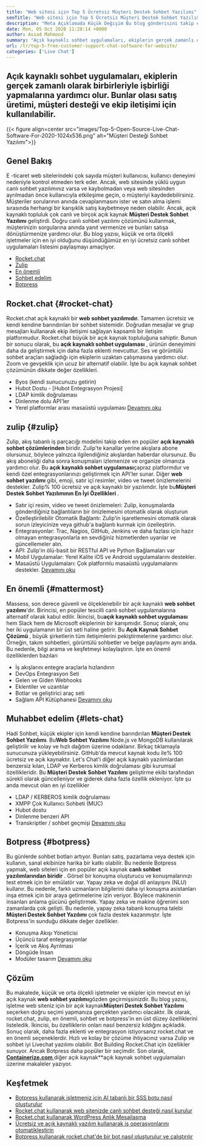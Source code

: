 ```yaml
---
title: "Web sitesi için Top 5 Ücretsiz Müşteri Destek Sohbet Yazılımı" 
seoTitle: "Web sitesi için Top 5 Ücretsiz Müşteri Destek Sohbet Yazılımı" 
description: "Meta Açıklamada Küçük Değişim Bu blog gönderisini takip edin En İyi 5 Ücretsiz Müşteri Destek Sohbet Yazılımı hakkında bilgi edinmek için. Bu araçlar müşteri hizmetleri temsilcinizi kolaylaştırır ve satışları artırır." 
date: Mon, 05 Oct 2020 11:28:14 +0000
author: Assad Mahmood
summary: "Açık kaynaklı sohbet uygulamaları, ekiplerin gerçek zamanlı olarak birbirleriyle işbirliği yapmalarına yardımcı olur. Bunlar olası satış üretimi, müşteri desteği ve ekip iletişimi için kullanılabilir." 
url: /tr/top-5-free-customer-support-chat-software-for-website/
categories: ['Live Chat']
---
```


## Açık kaynaklı sohbet uygulamaları, ekiplerin gerçek zamanlı olarak birbirleriyle işbirliği yapmalarına yardımcı olur. Bunlar olası satış üretimi, müşteri desteği ve ekip iletişimi için kullanılabilir.

{{< figure align=center src="images/Top-5-Open-Source-Live-Chat-Software-For-2020-1024x536.png" alt="Müşteri Desteği Sohbet Yazılımı">}}


## Genel Bakış
E -ticaret web sitelerindeki çok sayıda müşteri kullanıcısı, kullanıcı deneyimi nedeniyle kontrol etmeden terk eder. Ancak, web sitesinde yüklü uygun canlı sohbet yazılımınız varsa ve kaybolmadan veya web sitesinden ayrılmadan önce kullanıcıyla etkileşime geçin, o müşteriyi kaydedebilirsiniz. Müşteriler sorularının anında cevaplanmasını ister ve satın alma işlemi sırasında herhangi bir karışıklık satış kaybetmeye neden olabilir. Ancak, açık kaynaklı topluluk çok canlı ve birçok açık kaynak **Müşteri Destek Sohbet Yazılımı** geliştirdi.
Doğru canlı sohbet yazılımı çözümünü kullanmak, müşterinizin sorgularına anında yanıt vermenize ve bunları satışa dönüştürmenize yardımcı olur. Bu blog yazısı, küçük ve orta ölçekli işletmeler için en iyi olduğunu düşündüğümüz en iyi ücretsiz canlı sohbet uygulamaları listesini paylaşmayı amaçlıyor.
  * [Rocket.chat][1]
  * [Zulip][2]
  * [En önemli][3]
  * [Sohbet edelim][4]
  * [Botpress][5]

## **Rocket.chat** {#rocket-chat}

Rocket.chat açık kaynaklı bir **web sohbet yazılımıdır.** Tamamen ücretsiz ve kendi kendine barındırılan bir sohbet sistemidir. Doğrudan mesajlar ve grup mesajları kullanarak ekip iletişimi sağlayan kapsamlı bir iletişim platformudur.
Rocket.chat büyük bir açık kaynak topluluğuna sahiptir. Bunun bir sonucu olarak, bu **açık kaynaklı sohbet uygulaması** , ürünün deneyimini daha da geliştirmek için daha fazla eklenti mevcuttur. Ses ve görüntülü sohbet araçları sağladığı için ekiplerin uzaktan çalışmasına yardımcı olur. Zoom ve gevşeklik için ucuz bir alternatif olabilir. İşte bu açık kaynak sohbet çözümünün dikkate değer özellikleri.
  * Byos (kendi sunucunuzu getirin)
  * Hubot Dostu - [Hubot Entegrasyon Projesi]
  * LDAP kimlik doğrulaması
  * Dinlenme dolu API'ler
  * Yerel platformlar arası masaüstü uygulaması
    [Devamını oku][6]

## **zulip** {#zulip}

Zulip, akış tabanlı iş parçacığı modelini takip eden en popüler **açık kaynaklı sohbet çözümlerinden** biridir. Zulip'te kanallar yerine akışlara abone olursunuz, böylece yalnızca ilgilendiğiniz akışlardan haberdar olursunuz. Bu akış aboneliği daha sonra konuşmaları izlemenize ve organize olmanıza yardımcı olur.
Bu **açık kaynaklı sohbet uygulaması**çapraz platformdur ve kendi özel entegrasyonlarınızı geliştirmek için API'ler sunar. Diğer **web sohbet yazılımı** gibi, emoji, satır içi resimler, video ve tweet önizlemelerini destekler. Zulip% 100 ücretsiz ve açık kaynaklı bir yazılımdır. İşte bu**Müşteri Destek Sohbet Yazılımının En İyi Özellikleri** .
  * Satır içi resim, video ve tweet önizlemeleri: Zulip, konuşmalarda gönderdiğiniz bağlantıların bir önizlemesini otomatik olarak oluşturun
  * Özelleştirilebilir Otomatik Bağlantı: Zulip’in işaretlemesini otomatik olarak sorun izleyicinize veya github'a bağlantı kurmak için özelleştirin.
  * Entegrasyonlar: Trac, Nagios, GitHub, Jenkins ve daha fazlası için hazır olmayan entegrasyonlarla en sevdiğiniz hizmetlerden uyarılar ve güncellemeler alın.
  * API: Zulip'in ölü-basit bir RESTful API ve Python Bağlamaları var
  * Mobil Uygulamalar: Yerel Kalite iOS ve Android uygulamalarını destekler.
  * Masaüstü Uygulamaları: Çok platformlu masaüstü uygulamalarını destekler.
    [Devamını oku][7]

## **En önemli** {#mattermost}

Massess, son derece güvenli ve ölçeklenebilir bir açık kaynaklı **web sohbet yazılımı**'dır. Birincisi, en popüler tescilli canlı sohbet uygulamalarına alternatif olarak kabul edilir. İkincisi, bu**açık kaynaklı sohbet uygulaması** hem Slack hem de Microsoft ekiplerinin bir karışımıdır. Sonuç olarak, onu her iki uygulamanın bir üst seti haline getirir.
Bu **Açık Kaynak Sohbet Çözümü** , büyük şirketlerin tüm iletişimlerini pekiştirmelerine yardımcı olur. Örneğin, takım sohbetleri, görüntülü sohbetler ve belge paylaşımı aynı anda. Bu nedenle, bilgi arama ve keşfetmeyi kolaylaştırın.
İşte en önemli özelliklerden bazıları
  * İş akışlarını entegre araçlarla hızlandırın
  * DevOps Entegrasyon Seti
  * Gelen ve Giden Webhooks
  * Eklentiler ve uzantılar
  * Botlar ve geliştirici araç seti
  * Sağlam API Kütüphanesi
    [Devamını oku][8]

## **Muhabbet edelim** {#lets-chat}

Hadi Sohbet, küçük ekipler için kendi kendine barındırılan **Müşteri Destek Sohbet Yazılımı**. Bu**Web Sohbet Yazılımı** Node.js ve MongoDB kullanılarak geliştirilir ve kolay ve hızlı dağıtım üzerine odaklanır. Birkaç tıklamayla sunucunuza yükleyebilirsiniz. GitHub'da mevcut kaynak kodu ile% 100 ücretsiz ve açık kaynaktır.
Let's Chat'i diğer açık kaynaklı yazılımlardan benzersiz kılan, LDAP ve Kerberos kimlik doğrulaması gibi kurumsal özellikleridir. Bu **Müşteri Destek Sohbet Yazılımı** geliştirme ekibi tarafından sürekli olarak güncelleniyor ve giderek daha fazla özellik ekleniyor. İşte şu anda mevcut olan en iyi özellikler
  * LDAP / KERBEROS kimlik doğrulaması
  * XMPP Çok Kullanıcı Sohbeti (MUC)
  * Hubot dostu
  * Dinlenme benzeri API
  * Transkriptler / sohbet geçmişi
    [Devamını oku][9]

## **Botpress** {#botpress}

Bu günlerde sohbet botları artıyor. Bunları satış, pazarlama veya destek için kullanın, sanal ekibinize harika bir katkı olabilir.
Bu nedenle Botpress yapmak, web siteleri için en popüler açık kaynak **canlı sohbet yazılımlarından biridir** . Görsel bir konuşma oluşturucu ve konuşmalarınızı test etmek için bir emülatör var. Yapay zeka ve doğal dil anlayışını (NLU) kullanır. Bu nedenle, farklı uzmanların bilgilerini daha iyi konuşma asistanları inşa etmek için bir araya getirmelerine izin veriyor. Böylece makinenin insanları anlama gücünü geliştirmek.
Yapay zeka ve makine öğrenimi son zamanlarda çok gelişti. Bu nedenle, yapay zeka tabanlı konuşma talebi **Müşteri Destek Sohbet Yazılımı** çok fazla destek kazanmıştır. İşte Botpress'in sunduğu dikkate değer özellikler.
  * Konuşma Akışı Yöneticisi
  * Üçüncü taraf entegrasyonlar
  * İçerik ve Akış Ayrılması
  * Döngüde İnsan
  * Modüler tasarım
    [Devamını oku][10]

## Çözüm
Bu makalede, küçük ve orta ölçekli işletmeler ve ekipler için mevcut en iyi açık kaynak **web sohbet yazılımı**gözden geçirmişsinizdir. Bu blog yazısı, işletme web siteniz için bir açık kaynak**Müşteri Destek Sohbet Yazılımı** seçerken doğru seçimi yapmanıza gerçekten yardımcı olacaktır. İlk olarak, rocket.chat, zulip, en önemli, sohbet ve botpress'in en üst düzey özelliklerini listeledik. İkincisi, bu özelliklerin onları nasıl benzersiz kıldığını açıkladık. Sonuç olarak, daha fazla eklenti ve entegrasyon istiyorsanız rocket.chat ve en önemli seçeneklerdir. Hızlı ve kolay bir çözüme ihtiyacınız varsa Zulip ve sohbet iyi Livechat yazılımı olabilir. Bot Building Rocket.Chat için özellikler sunuyor. Ancak Botpress daha popüler bir seçimdir.
Son olarak, [ **Containerize.com** ][11] diğer açık kaynak**açık kaynak sohbet uygulamaları üzerine makaleler yazıyor.

## Keşfetmek
  * [Botpress kullanarak işletmeniz için AI tabanlı bir SSS botu nasıl oluşturulur][13]
  * [Rocket.chat kullanarak web sitenizde canlı sohbet desteği nasıl kurulur][14]
  * [Rocket.chat kullanarak WordPress Anlık Mesajlaşma][15]
  * [Ücretsiz ve açık kaynaklı yazılım kullanarak iş operasyonlarını otomatikleştirin][16]
  * [Botpress kullanarak rocket.chat'de bir bot nasıl oluşturulur ve çalıştırılır][17]



[1]: #rocket-chat
[2]: #zulip
[3]: #mattermost
[4]: #lets-chat
[5]: #botpress
[6]: https://products.containerize.com/live-chat/rocketchat
[7]: https://products.containerize.com/live-chat/zulip
[8]: https://products.containerize.com/live-chat/mattermost
[9]: https://products.containerize.com/live-chat/lets-chat
[10]: https://products.containerize.com/live-chat/botpress
[11]: https://www.containerize.com/
[12]: https://products.containerize.com/live-chat/
[13]: https://blog.containerize.com/live-chat/how-to-create-an-ai-based-faq-bot-for-your-business-using-botpress/
[14]: https://blog.containerize.com/live-chat/how-to-setup-live-chat-software-on-website-rocket-chat/
[15]: https://blog.containerize.com/blogging/instantly-communicate-with-customers-using-wordpress-and-rocket-chat/
[16]: https://blog.containerize.com/blogging/automate-business-operations-using-open-source-software/
[17]: https://blog.containerize.com/live-chat/how-to-create-and-run-a-bot-in-rocket-chat-using-botpress/
